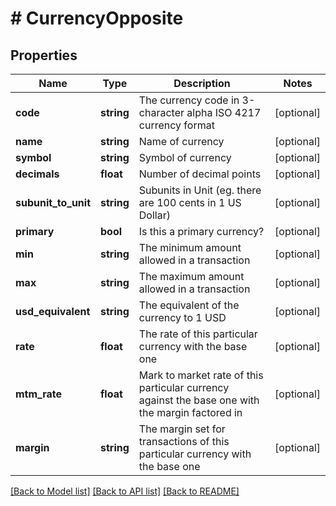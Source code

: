# # CurrencyOpposite

## Properties

Name | Type | Description | Notes
------------ | ------------- | ------------- | -------------
**code** | **string** | The currency code in 3-character alpha ISO 4217 currency format | [optional] 
**name** | **string** | Name of currency | [optional] 
**symbol** | **string** | Symbol of currency | [optional] 
**decimals** | **float** | Number of decimal points | [optional] 
**subunit_to_unit** | **string** | Subunits in Unit (eg. there are 100 cents in 1 US Dollar) | [optional] 
**primary** | **bool** | Is this a primary currency? | [optional] 
**min** | **string** | The minimum amount allowed in a transaction | [optional] 
**max** | **string** | The maximum amount allowed in a transaction | [optional] 
**usd_equivalent** | **string** | The equivalent of the currency to 1 USD | [optional] 
**rate** | **float** | The rate of this particular currency with the base one | [optional] 
**mtm_rate** | **float** | Mark to market rate of this particular currency against the base one with the margin factored in | [optional] 
**margin** | **string** | The margin set for transactions of this particular currency with the base one | [optional] 

[[Back to Model list]](../../README.md#documentation-for-models) [[Back to API list]](../../README.md#documentation-for-api-endpoints) [[Back to README]](../../README.md)


